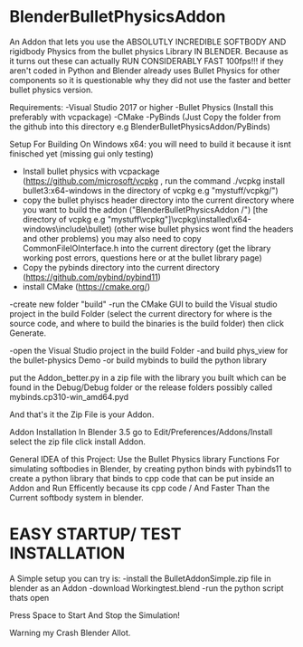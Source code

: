# BlenderBulletPhysicsAddon
An Addon that lets you use the ABSOLUTLY INCREDIBLE SOFTBODY AND rigidbody Physics from the bullet physics Library IN BLENDER.
Because as it turns out these can actually RUN CONSIDERABLY FAST 100fps!!! if they aren't coded 
in Python and Blender already uses Bullet Physics for other components so it is questionable why they did not use the 
faster and better bullet physics version.

Requirements: 
-Visual Studio 2017 or higher
-Bullet Physics (Install this preferably with vcpackage)
-CMake
-PyBinds (Just Copy the folder from the github into this directory e.g BlenderBulletPhysicsAddon/PyBinds)

Setup For Building On Windows x64:
you will need to build it because it isnt finisched yet (missing gui only testing)
- Install bullet physics with vcpackage (https://github.com/microsoft/vcpkg , run the command ./vcpkg install bullet3:x64-windows in the directory of vcpkg e.g "mystuff/vcpkg/")
- copy the bullet phyiscs header directory into the current directory where you want to build the addon ("BlenderBulletPhysicsAddon
/") [the directory of vcpkg e.g "mystuff\vcpkg"]\vcpkg\installed\x64-windows\include\bullet)
  (other wise bullet physics wont find the headers and other problems)
  you may also need to copy CommonFileIOInterface.h into the current directory
  (get the library working post errors, questions here or at the bullet library page)
- Copy the pybinds directory into the current directory (https://github.com/pybind/pybind11)
- install CMake (https://cmake.org/)

-create new folder "build"
-run the CMake GUI to build the Visual studio project in the build Folder (select the current directory for where is the source code, and where to build the binaries is the build folder) then click Generate.

-open the Visual Studio project in the build Folder
-and build phys_view for the bullet-physics Demo
-or build mybinds to build the python library

put the Addon_better.py in a zip file with the library you built which can be found in the Debug/Debug folder or the release folders possibly called mybinds.cp310-win_amd64.pyd

And that's it the Zip File is your Addon.

Addon Installation 
In Blender 3.5 go to Edit/Preferences/Addons/Install select the zip file click install Addon.

General IDEA of this Project:
Use the Bullet Physics library Functions For simulating softbodies in Blender, by creating python binds with pybinds11 to create a python library that binds to cpp code that can be put inside an Addon and Run Efficently because its cpp code / And Faster Than the Current softbody system in blender.

# EASY STARTUP/ TEST INSTALLATION
A Simple setup you can try is:
-install the BulletAddonSimple.zip file in blender as an Addon
-download Workingtest.blend
-run the python script thats open

Press Space to Start And Stop the Simulation!

Warning my Crash Blender Allot.
